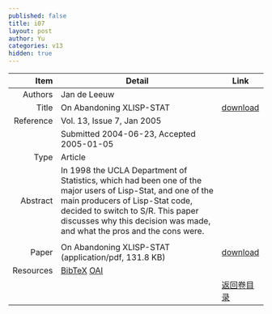 ```yaml
---
published: false
title: i07
layout: post
author: Yu
categories: v13
hidden: true
---
```


| Item | Detail | Link |
|---:|---|---|
| Authors | Jan de Leeuw| |
| Title |On Abandoning XLISP-STAT | [download](http://www.jstatsoft.org/v13/i07/paper) |
| Reference |Vol. 13, Issue 7, Jan 2005 | |
| | Submitted 2004-06-23, Accepted 2005-01-05| | 
| Type | Article| |
| Abstract | In 1998 the UCLA Department of Statistics, which had been one of the major users of Lisp-Stat, and one of the main producers of Lisp-Stat code, decided to switch to S/R. This paper discusses why this decision was made, and what the pros and the cons were. | |
 | |
| Paper | On Abandoning XLISP-STAT  (application/pdf, 131.8 KB)| [download](http://www.jstatsoft.org/v13/i07/paper) |
| Resources | [BibTeX](http://www.jstatsoft.org/v13/i07/bibtex) [OAI](http://www.jstatsoft.org/oai?verb=GetRecord&identifier=oai.jstatsoft/v13/i07&prefix=oai_dc)| |
| |  | [返回卷目录]({{site.baseurl}}/volume/v13.html) |